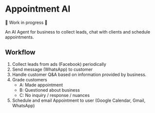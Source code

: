 # Appointment AI

🚧 Work in progress 🚧

An AI Agent for business to collect leads, chat with clients and schedule appointments.

## Workflow

1. Collect leads from ads (Facebook) periodically
1. Send message (WhatsApp) to customer
1. Handle customer Q&A based on information provided by business.
1. Grade customers
   - A: Made appointment
   - B: Questioned about business
   - C: No inquiry / response / nuances
1. Schedule and email Appointment to user (Google Calendar, Gmail, WhatsApp)
